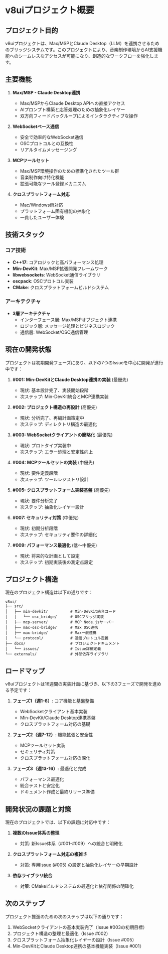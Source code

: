 # v8uiプロジェクト概要

## プロジェクト目的

v8uiプロジェクトは、Max/MSPとClaude Desktop（LLM）を連携させるためのブリッジシステムです。このプロジェクトにより、音楽制作環境からAI支援機能へのシームレスなアクセスが可能になり、創造的なワークフローを強化します。

## 主要機能

1. **Max/MSP - Claude Desktop連携**
   - Max/MSPからClaude Desktop APIへの直接アクセス
   - AIプロンプト構築と応答処理のための抽象化レイヤー
   - 双方向フィードバックループによるインタラクティブな操作

2. **WebSocketベース通信**
   - 安全で効率的なWebSocket通信
   - OSCプロトコルとの互換性
   - リアルタイムメッセージング

3. **MCPツールセット**
   - Max/MSP環境操作のための標準化されたツール群
   - 音楽制作向け特化機能
   - 拡張可能なツール登録メカニズム

4. **クロスプラットフォーム対応**
   - Mac/Windows両対応
   - プラットフォーム固有機能の抽象化
   - 一貫したユーザー体験

## 技術スタック

### コア技術
- **C++17**: コアロジックと高パフォーマンス処理
- **Min-DevKit**: Max/MSP拡張開発フレームワーク
- **libwebsockets**: WebSocket通信ライブラリ
- **oscpack**: OSCプロトコル実装
- **CMake**: クロスプラットフォームビルドシステム

### アーキテクチャ
- **3層アーキテクチャ**
  - インターフェース層: Max/MSPオブジェクト連携
  - ロジック層: メッセージ処理とビジネスロジック
  - 通信層: WebSocket/OSC通信管理

## 現在の開発状態

プロジェクトは初期開発フェーズにあり、以下の7つのIssueを中心に開発が進行中です：

1. **#001: Min-DevKitとClaude Desktop連携の実装** (最優先)
   - 現状: 基本設計完了、実装開始段階
   - 次ステップ: Min-DevKit統合とMCP連携実装

2. **#002: プロジェクト構造の再設計** (高優先)
   - 現状: 分析完了、再編計画策定中
   - 次ステップ: ディレクトリ構造の最適化

3. **#003: WebSocketクライアントの簡略化** (最優先)
   - 現状: プロトタイプ実装中
   - 次ステップ: エラー処理と安定性向上

4. **#004: MCPツールセットの実装** (中優先)
   - 現状: 要件定義段階
   - 次ステップ: ツールレジストリ設計

5. **#005: クロスプラットフォーム実装基盤** (高優先)
   - 現状: 要件分析完了
   - 次ステップ: 抽象化レイヤー設計

6. **#007: セキュリティ対策** (中優先)
   - 現状: 初期分析段階
   - 次ステップ: セキュリティ要件の詳細化

7. **#009: パフォーマンス最適化** (低〜中優先)
   - 現状: 将来的な計画として設定
   - 次ステップ: 初期実装後の測定点設定

## プロジェクト構造

現在のプロジェクト構造は以下の通りです：

```
v8ui/
├── src/
│   ├── min-devkit/          # Min-DevKit統合コード
│   │   └── osc_bridge/      # OSCブリッジ実装
│   ├── mcp-server/          # MCP Node.jsサーバー
│   ├── max-osc-bridge/      # Max OSC連携
│   ├── max-bridge/          # Max一般連携
│   └── protocol/            # 通信プロトコル定義
├── docs/                    # プロジェクトドキュメント
│   └── issues/              # Issue詳細定義
└── externals/               # 外部依存ライブラリ
```

## ロードマップ

v8uiプロジェクトは16週間の実装計画に基づき、以下の3フェーズで開発を進める予定です：

1. **フェーズ1（週1-6）**: コア機能と基盤整備
   - WebSocketクライアント基本実装
   - Min-DevKit/Claude Desktop連携基盤
   - クロスプラットフォーム対応の基礎

2. **フェーズ2（週7-12）**: 機能拡張と安全性
   - MCPツールセット実装
   - セキュリティ対策
   - クロスプラットフォーム対応の深化

3. **フェーズ3（週13-16）**: 最適化と完成
   - パフォーマンス最適化
   - 統合テストと安定化
   - ドキュメント作成と最終リリース準備

## 開発状況の課題と対策

現在のプロジェクトでは、以下の課題に対応中です：

1. **複数のIssue体系の整理**
   - 対策: 新Issue体系（#001-#009）への統合と明確化

2. **クロスプラットフォーム対応の複雑さ**
   - 対策: 専用Issue (#005) の設定と抽象化レイヤーの早期設計

3. **依存ライブラリ統合**
   - 対策: CMakeビルドシステムの最適化と依存関係の明確化

## 次のステップ

プロジェクト推進のための次のステップは以下の通りです：

1. WebSocketクライアントの基本実装完了（Issue #003の初期目標）
2. プロジェクト構造の整理と最適化（Issue #002）
3. クロスプラットフォーム抽象化レイヤーの設計（Issue #005）
4. Min-DevKitとClaude Desktop連携の基本機能実装（Issue #001）
